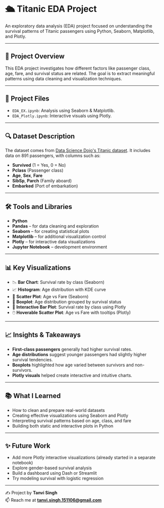 # 🛳️ Titanic EDA Project

An exploratory data analysis (EDA) project focused on understanding the survival patterns of Titanic passengers using Python, Seaborn, Matplotlib, and Plotly.

---

## 📌 Project Overview

This EDA project investigates how different factors like passenger class, age, fare, and survival status are related. The goal is to extract meaningful patterns using data cleaning and visualization techniques.

---

## 📁 Project Files

- `EDA_EX.ipynb`: Analysis using Seaborn & Matplotlib.
- `EDA_Plotly.ipynb`: Interactive visuals using Plotly.

---

## 🔍 Dataset Description

The dataset comes from [Data Science Dojo's Titanic dataset](https://raw.githubusercontent.com/datasciencedojo/datasets/master/titanic.csv). It includes data on 891 passengers, with columns such as:

- **Survived** (1 = Yes, 0 = No)  
- **Pclass** (Passenger class)  
- **Age**, **Sex**, **Fare**  
- **SibSp**, **Parch** (Family aboard)  
- **Embarked** (Port of embarkation)

---

## 🛠️ Tools and Libraries

- **Python**  
- **Pandas** – for data cleaning and exploration  
- **Seaborn** – for creating statistical plots  
- **Matplotlib** – for additional visualization control  
- **Plotly** – for interactive data visualizations  
- **Jupyter Notebook** – development environment

---

## 📊 Key Visualizations

- 📉 **Bar Chart**: Survival rate by class (Seaborn)
- 📈 **Histogram**: Age distribution with KDE curve
- 🎯 **Scatter Plot**: Age vs Fare (Seaborn)
- 🧊 **Boxplot**: Age distribution grouped by survival status
- 🌈 **Interactive Bar Plot**: Survival rate by class using Plotly
- 🖱️ **Hoverable Scatter Plot**: Age vs Fare with tooltips (Plotly)

---

## 📈 Insights & Takeaways

- **First-class passengers** generally had higher survival rates.  
- **Age distributions** suggest younger passengers had slightly higher survival tendencies.  
- **Boxplots** highlighted how age varied between survivors and non-survivors.  
- **Plotly visuals** helped create interactive and intuitive charts.

---

## 📚 What I Learned

- How to clean and prepare real-world datasets  
- Creating effective visualizations using Seaborn and Plotly  
- Interpreting survival patterns based on age, class, and fare  
- Building both static and interactive plots in Python  

---

## ✨ Future Work

- Add more Plotly interactive visualizations (already started in a separate notebook)  
- Explore gender-based survival analysis  
- Build a dashboard using Dash or Streamlit  
- Try modeling survival with logistic regression  

---

✍️ Project by **Tanvi Singh**  
📫 Reach me at **tanvi.singh.151106@gmail.com**
